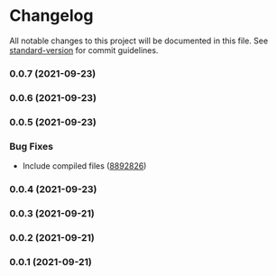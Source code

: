 # Changelog

All notable changes to this project will be documented in this file. See [standard-version](https://github.com/conventional-changelog/standard-version) for commit guidelines.

### 0.0.7 (2021-09-23)

### 0.0.6 (2021-09-23)

### 0.0.5 (2021-09-23)


### Bug Fixes

* Include compiled files ([8892826](https://github.com/AptoPayments/test-server/commit/8892826ae10a5dd4f30d20452e8d8a0a91f84fe8))

### 0.0.4 (2021-09-23)

### 0.0.3 (2021-09-21)

### 0.0.2 (2021-09-21)

### 0.0.1 (2021-09-21)
